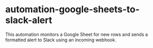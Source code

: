 # automation-google-sheets-to-slack-alert
This automation monitors a Google Sheet for new rows and sends a formatted alert to Slack using an incoming webhook.
